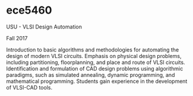 # ece5460
USU - VLSI Design Automation

Fall 2017

Introduction to basic algorithms and methodologies for automating the design of modern VLSI circuits. Emphasis on physical design problems, including partitioning, floorplanning, and place and route of VLSI circuits. Identification and formulation of CAD design problems using algorithmic paradigms, such as simulated annealing, dynamic programming, and mathematical programming. Students gain experience in the development of VLSI-CAD tools.
